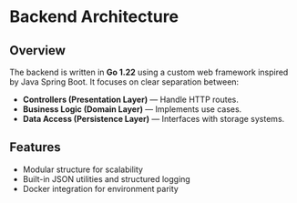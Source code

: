 # Backend Architecture

## Overview
The backend is written in **Go 1.22** using a custom web framework inspired by Java Spring Boot. It focuses on clear separation between:
- **Controllers (Presentation Layer)** — Handle HTTP routes.
- **Business Logic (Domain Layer)** — Implements use cases.
- **Data Access (Persistence Layer)** — Interfaces with storage systems.

## Features
- Modular structure for scalability
- Built-in JSON utilities and structured logging
- Docker integration for environment parity
